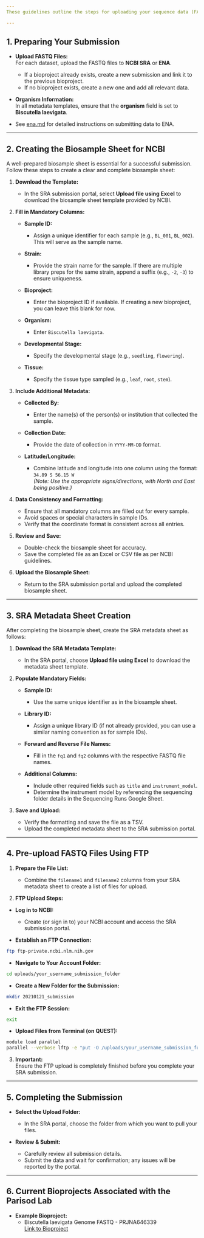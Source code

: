 ```yaml
---
These guidelines outline the steps for uploading your sequence data (FASTQ files) to NCBI's Sequence Read Archive (SRA) or ENA. All submissions should be associated with our work on the genome of **Biscutella laevigata**. Follow these instructions carefully to ensure your submission is linked to the correct bioproject and that all metadata is complete.

---
```


## 1. Preparing Your Submission

- **Upload FASTQ Files:**  
   For each dataset, upload the FASTQ files to **NCBI SRA** or **ENA**.
   - If a bioproject already exists, create a new submission and link it to the previous bioproject.
   - If no bioproject exists, create a new one and add all relevant data.

- **Organism Information:**  
   In all metadata templates, ensure that the **organism** field is set to **Biscutella laevigata**.
- See [ena.md](ena.md) for detailed instructions on submitting data to ENA.

---

## 2. Creating the Biosample Sheet for NCBI

A well-prepared biosample sheet is essential for a successful submission. Follow these steps to create a clear and complete biosample sheet:

1. **Download the Template:**

   - In the SRA submission portal, select **Upload file using Excel** to download the biosample sheet template provided by NCBI.

2. **Fill in Mandatory Columns:**

   - **Sample ID:**
      - Assign a unique identifier for each sample (e.g., `BL_001`, `BL_002`). This will serve as the sample name.

   - **Strain:**
      - Provide the strain name for the sample. If there are multiple library preps for the same strain, append a suffix (e.g., `-2`, `-3`) to ensure uniqueness.

   - **Bioproject:**
      - Enter the bioproject ID if available. If creating a new bioproject, you can leave this blank for now.

   - **Organism:**
      - Enter `Biscutella laevigata`.

   - **Developmental Stage:**
      - Specify the developmental stage (e.g., `seedling`, `flowering`).

   - **Tissue:**
      - Specify the tissue type sampled (e.g., `leaf`, `root`, `stem`).

3. **Include Additional Metadata:**

   - **Collected By:**
      - Enter the name(s) of the person(s) or institution that collected the sample.

   - **Collection Date:**
      - Provide the date of collection in `YYYY-MM-DD` format.

   - **Latitude/Longitude:**
      - Combine latitude and longitude into one column using the format:  
         `34.89 S 56.15 W`  
         *(Note: Use the appropriate signs/directions, with North and East being positive.)*

4. **Data Consistency and Formatting:**

   - Ensure that all mandatory columns are filled out for every sample.
   - Avoid spaces or special characters in sample IDs.
   - Verify that the coordinate format is consistent across all entries.

5. **Review and Save:**

   - Double-check the biosample sheet for accuracy.
   - Save the completed file as an Excel or CSV file as per NCBI guidelines.

6. **Upload the Biosample Sheet:**

   - Return to the SRA submission portal and upload the completed biosample sheet.

---

## 3. SRA Metadata Sheet Creation

After completing the biosample sheet, create the SRA metadata sheet as follows:

1. **Download the SRA Metadata Template:**

   - In the SRA portal, choose **Upload file using Excel** to download the metadata sheet template.

2. **Populate Mandatory Fields:**

   - **Sample ID:**
      - Use the same unique identifier as in the biosample sheet.

   - **Library ID:**
      - Assign a unique library ID (if not already provided, you can use a similar naming convention as for sample IDs).

   - **Forward and Reverse File Names:**
      - Fill in the `fq1` and `fq2` columns with the respective FASTQ file names.

   - **Additional Columns:**
      - Include other required fields such as `title` and `instrument_model`.
      - Determine the instrument model by referencing the sequencing folder details in the Sequencing Runs Google Sheet.

3. **Save and Upload:**

   - Verify the formatting and save the file as a TSV.
   - Upload the completed metadata sheet to the SRA submission portal.

---

## 4. Pre-upload FASTQ Files Using FTP

1. **Prepare the File List:**

   - Combine the `filename1` and `filename2` columns from your SRA metadata sheet to create a list of files for upload.

2. **FTP Upload Steps:**

- **Log in to NCBI:**
   - Create (or sign in to) your NCBI account and access the SRA submission portal.

- **Establish an FTP Connection:**

```bash {"id":"01JN6044GWK4H4ZFSM425WYXJT"}
ftp ftp-private.ncbi.nlm.nih.gov
```

- **Navigate to Your Account Folder:**

```bash {"id":"01JN6044GWK4H4ZFSM4391YQWG"}
cd uploads/your_username_submission_folder
```

- **Create a New Folder for the Submission:**

```bash {"id":"01JN6044GWK4H4ZFSM4531NPZN"}
mkdir 20210121_submission
```

- **Exit the FTP Session:**

```bash {"id":"01JN6044GWK4H4ZFSM460MVGMN"}
exit
```

- **Upload Files from Terminal (on QUEST):**

```bash {"id":"01JN6044GWK4H4ZFSM48B2RZ1K"}
module load parallel
parallel --verbose lftp -e "put -O /uploads/your_username_submission_folder/20210121_submission {} ; bye" -u subftp,password ftp-private.ncbi.nlm.nih.gov < files_to_upload.tsv
```

3. **Important:**  
   Ensure the FTP upload is completely finished before you complete your SRA submission.

---

## 5. Completing the Submission

- **Select the Upload Folder:**
   - In the SRA portal, choose the folder from which you want to pull your files.

- **Review & Submit:**
   - Carefully review all submission details.
   - Submit the data and wait for confirmation; any issues will be reported by the portal.

---

## 6. Current Bioprojects Associated with the Parisod Lab

- **Example Bioproject:**
   * Biscutella laevigata Genome FASTQ - PRJNA646339  
      [Link to Bioproject](#)

